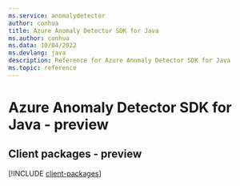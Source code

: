 ```yaml
---
ms.service: anomalydetector
author: conhua
title: Azure Anomaly Detector SDK for Java
ms.author: conhua
ms.data: 10/04/2022
ms.devlang: java
description: Reference for Azure Anomaly Detector SDK for Java
ms.topic: reference
---
```

# Azure Anomaly Detector SDK for Java - preview

## Client packages - preview
[!INCLUDE [client-packages](anomaly-detector-client-index.md)]
